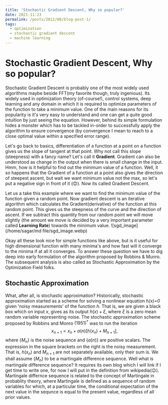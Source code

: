 ```yaml
---
title: 'Stochastic Gradient Descent, Why so popular?'
date: 2021-11-23
permalink: /posts/2012/08/blog-post-1/
tags:
  - optimization
  - stochastic gradient descent
  - machine learning
---
```


# Stochastic Gradient Descent, Why so popular?

Stochastic Gradient Descent is probably one of the most widely used algorithms maybe beside FFT(my favorite though, truly ingenious).  Its widely used in optimization theory (of-course!), control systems, deep learning and any domain in which it is required to optimize parameters of the function to take a minimum value. One of the main reasons for its popularity is it's very easy to understand and one can get a quite good intuition by just seeing the equation. However, behind its simple formulation hides a monster which has to be tackled in-order to successfully apply the algorithm to ensure convergence (by convergence I mean to reach to a close optimal value within a specified error range). 

Let's go back to basics, differentiation of a function at a point on a function gives us the slope of tangent at that point. Why not call this slope (steepness) with a fancy name? Let's call it **Gradient**. Gradient can also be understood as change in the output when there is small change in the input. Hmm, how is it helpful to find out the minimum value of a function. Well, it so happens that the Gradient of a function at a point also gives the direction of steepest ascent, but wait we want minimum value not the max, so let's put a negative sign in front of it (:blush:).  Now its called Gradient Descent. 

Let us a take this example where we want to find the minimum value of the function given a random point. Now gradient descent is an iterative algorithm which calculates the Gradient(derivative) of the function at this random point.  This gives us the steepness of the curve and the direction of ascent. If we subtract this quantity from our random point we will move slightly (the amount we move is decided by a very important parameter called **Learning Rate**) towards the minimum value. ![sgd_image](/home/sagar/md file/sgd_image.webp)

Okay all these  look nice for simple functions like above, but is it useful for high dimensional function with many minima's and how fast will it converge to the minima if at all it converges. To answer these question we have to dig deep into early formulation of the algorithm proposed by Robbins & Munro. The subsequent analysis is also called as Stochastic Approximation by the Optimization Field folks. 

## Stochastic Approximation

What, after all, is stochastic approximation? Historically, stochastic approximation started as a scheme for solving a nonlinear equation _h(x)=0_ given 'noisy measurements' of the function _h_. That is, we are given a black box which on input _x_, gives as its output $h(x)+\xi$, where $\xi$ is a zero mean random variable representing noise. The stochastic approximation scheme proposed by Robbins and Monro $(1951)^{\dagger}$ was to run the iteration
$$
x_{n+1}=x_{n}+a(n)\left[h\left(x_{n}\right)+M_{n+1}\right],
$$
where $\left\{M_{n}\right\}$ is the noise sequence and $\{a(n)\}$ are positive scalars. The expression in the square brackets on the right is the noisy measurement. That is, $h\left(x_{n}\right)$ and $M_{n+1}$ are not separately available, only their sum is. We shall assume $\left\{M_{n}\right\}$ to be a martingale difference sequence. Well what is martingale difference sequence? It requires its own blog which I will link if I get time to write one, for now I will put in the definition from wikipedia(:wink:). Martingale differnce sequence is related to the concept of Martingale in probablity theory, where Martingale is defined as a sequence of random variables for which, at a particular time, the conditional expectation of the next value in the sequnce is equal to the present value, regardless of all prior values. 

